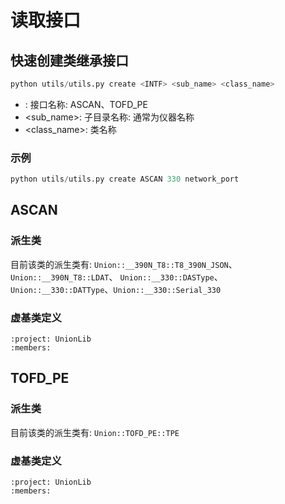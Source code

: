 # 读取接口

## 快速创建类继承接口
```python
python utils/utils.py create <INTF> <sub_name> <class_name>
```
- <INTF>: 接口名称: ASCAN、TOFD_PE
- <sub_name>: 子目录名称: 通常为仪器名称
- <class_name>: 类名称
### 示例
``` python
python utils/utils.py create ASCAN 330 network_port
```

## ASCAN
### 派生类
目前该类的派生类有: `Union::__390N_T8::T8_390N_JSON`、`Union::__390N_T8::LDAT`、
                `Union::__330::DASType`、`Union::__330::DATType`、`Union::__330::Serial_330`

### 虚基类定义

```{doxygenclass} Union::AScan::AScanIntf
:project: UnionLib
:members:
```

## TOFD_PE
### 派生类
目前该类的派生类有: `Union::TOFD_PE::TPE`

### 虚基类定义
```{doxygenclass} Union::TOFD_PE::TofdPeIntf
:project: UnionLib
:members:
```
